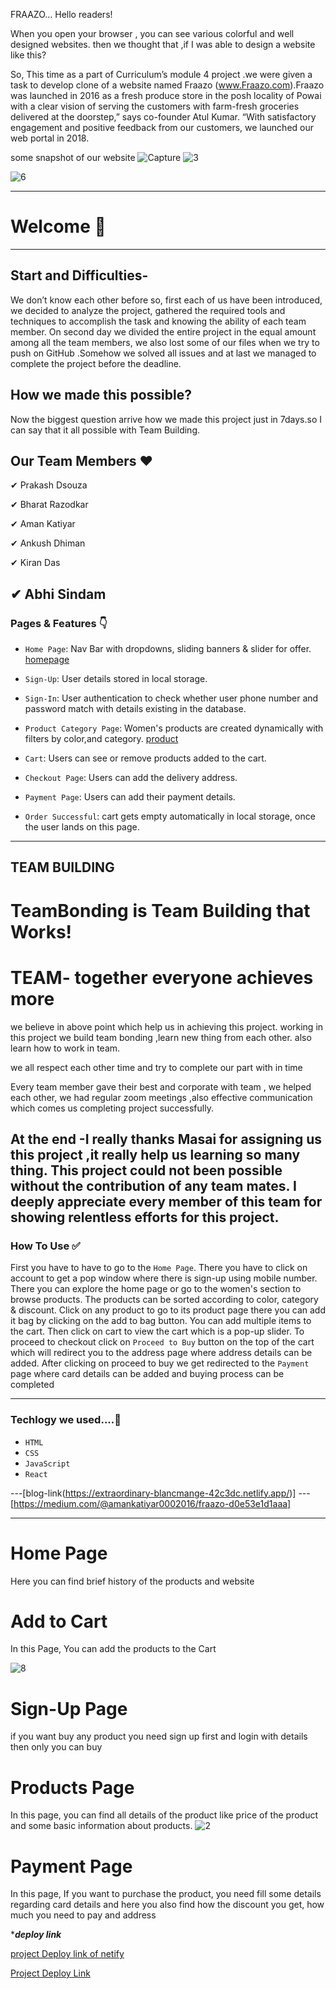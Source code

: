 FRAAZO…
Hello readers!

When you open your browser , you can see various colorful and well designed websites. then we thought that ,if I was able to design a website like this?

So, This time as a part of Curriculum’s module 4 project .we were given a task to develop clone of a website named Fraazo (www.Fraazo.com).Fraazo was launched in 2016 as a fresh produce store in the posh locality of Powai with a clear vision of serving the customers with farm-fresh groceries delivered at the doorstep,” says co-founder Atul Kumar. “With satisfactory engagement and positive feedback from our customers, we launched our web portal in 2018.


some snapshot of our website
![Capture](https://miro.medium.com/max/1400/1*PLUooiOjlxhASZxCxgYLWw.jpeg)
![3](https://miro.medium.com/max/2688/1*ueeUvjoWujBf0OdbPGX3Uw.jpeg)

![6](https://miro.medium.com/max/1400/1*5x1IoVXMqOKrooFdXxGGCw.jpeg)


---

# Welcome 👋

---

## Start and Difficulties-

We don’t know each other before so, first each of us have been introduced, we decided to analyze the project, gathered the required tools and techniques to accomplish the task and knowing the ability of each team member. On second day we divided the entire project in the equal amount among all the team members, we also lost some of our files when we try to push on GitHub .Somehow we solved all issues and at last we managed to complete the project before the deadline.


## How we made this possible?

Now the biggest question arrive how we made this project just in 7days.so I can say that it all possible with Team Building.

## Our Team Members ❤️
✔ Prakash Dsouza

✔ Bharat Razodkar

✔ Aman Katiyar

✔ Ankush Dhiman

✔ Kiran Das

✔ Abhi Sindam
---

### Pages & Features 👇

- `Home Page`: Nav Bar with dropdowns, sliding banners & slider for offer.
[homepage](https://miro.medium.com/max/1400/1*PLUooiOjlxhASZxCxgYLWw.jpeg)
- `Sign-Up`: User details stored in local storage.
- `Sign-In`: User authentication to check whether user phone number and password match with details existing in the database.

- `Product Category Page`: Women's products are created dynamically with filters by color,and category.
[product](https://miro.medium.com/max/1400/1*5x1IoVXMqOKrooFdXxGGCw.jpeg)
- `Cart`: Users can see or remove products added to the cart.
- `Checkout Page`: Users can add the delivery address.
- `Payment Page`: Users can add their payment details.
- `Order Successful`: cart gets empty automatically in local storage, once the user lands on this page.

---
## TEAM BUILDING

# TeamBonding is Team Building that Works!

# TEAM- together everyone achieves more

we believe in above point which help us in achieving this project. working in this project we build team bonding ,learn new thing from each other. also learn how to work in team.

we all respect each other time and try to complete our part with in time

Every team member gave their best and corporate with team , we helped each other, we had regular zoom meetings ,also effective communication which comes us completing project successfully.

At the end -I really thanks Masai for assigning us this project ,it really help us learning so many thing. This project could not been possible without the contribution of any team mates. I deeply appreciate every member of this team for showing relentless efforts for this project.
---
### How To Use ✅

First you have to have to go to the `Home Page`. There you have to click on account to get a pop window where there is sign-up using mobile number.  There you can explore the home page or go to the women's section to browse products. The products can be sorted according to color,  category & discount. Click on any product to go to its product page there you can add it bag by clicking on the add to bag button. You can add multiple items to the cart. Then click on cart to view the cart which is a pop-up slider. To proceed to checkout click on `Proceed to Buy` button on the top of the cart which will redirect you to the address page where address details can be added. After clicking on proceed to buy we get redirected to the `Payment` page where card details can be added and buying process can be completed

---

### Techlogy we used....🔧

- `HTML`
- `CSS`
- `JavaScript`
- `React`

---[blog-link(https://extraordinary-blancmange-42c3dc.netlify.app/)]
---[https://medium.com/@amankatiyar0002016/fraazo-d0e53e1d1aaa]



---

# Home Page
Here you can find brief history of the products and website
 
    



# Add to Cart
In this Page, You can add the products to the Cart

![8](https://user-images.githubusercontent.com/99576535/155852335-968e79db-6aa8-4fd3-9bbc-c4ab6a262091.PNG)




# Sign-Up Page
if you want buy any product you need sign up first and login with details then only you can buy





# Products Page
In this page, you can find all details of the product like price of the product and some basic information about products.
![2](https://user-images.githubusercontent.com/99576535/155852329-77e3749c-81b1-4621-ba1b-ca0bc5ffdbe6.PNG)



 # Payment Page
In this page, If you want to purchase the product, you need fill some details regarding card details and here you also find how the discount you get, how much you need to pay and address





****deploy link***

[project Deploy link of netify](https://extraordinary-blancmange-42c3dc.netlify.app/)


[Project Deploy Link](https://github.com/Kirandas96/Fraazo)
